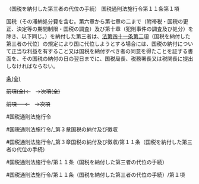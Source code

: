 （国税を納付した第三者の代位の手続）
国税通則法施行令第１１条第１項

国税（その滞納処分費を含む。第六章から第七章の二まで（附帯税・国税の更正、決定等の期間制限・国税の調査）及び第十章（犯則事件の調査及び処分）を除き、以下同じ。）を納付した第三者は、[法第四十一条第二項](国税通則法＿＿＿＿＿第４１条第２項)（国税を納付した第三者の代位）の規定により国に代位しようとする場合には、国税の納付について正当な利益を有すること又は国税を納付すべき者の同意を得たことを証する書面を、その国税の納付の日の翌日までに、国税局長、税務署長又は税関長に提出しなければならない。

[条(全)](国税通則法施行＿令＿第１１条_.md)

~~前項(全)←~~　~~→次項(全)~~

~~前項 　 ←~~　~~→次項~~



#国税通則法施行令

#国税通則法施行令/_第３章国税の納付及び徴収

#国税通則法施行令/_第３章国税の納付及び徴収/第１１条（国税を納付した第三者の代位の手続）

#国税通則法施行令/第１１条（国税を納付した第三者の代位の手続）

#国税通則法施行令/第１１条（国税を納付した第三者の代位の手続）/第１項

